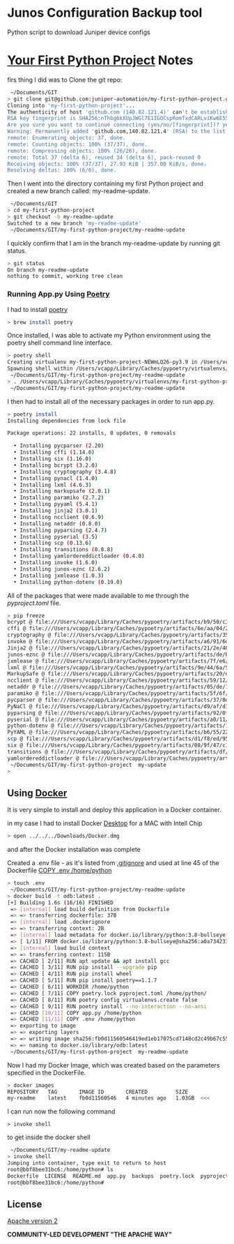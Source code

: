 # Junos Configuration Backup tool
Python script to download Juniper device configs


# [Your First Python Project](https://www.youtube.com/watch?v=GHujl7c_-hg&t=7481s) Notes

firs thing I did was to Clone the git repo:

```sh
 ~/Documents/GIT
> git clone git@github.com:juniper-automation/my-first-python-project.git
Cloning into 'my-first-python-project'...
The authenticity of host 'github.com (140.82.121.4)' can't be established.
RSA key fingerprint is SHA256:nThbg6kXUpJWGl7E1IGOCspRomTxdCARLviKw6E5SY8.
Are you sure you want to continue connecting (yes/no/[fingerprint])? yes
Warning: Permanently added 'github.com,140.82.121.4' (RSA) to the list of known hosts.
remote: Enumerating objects: 37, done.
remote: Counting objects: 100% (37/37), done.
remote: Compressing objects: 100% (26/26), done.
remote: Total 37 (delta 6), reused 34 (delta 6), pack-reused 0
Receiving objects: 100% (37/37), 27.93 KiB | 357.00 KiB/s, done.
Resolving deltas: 100% (6/6), done.
```

Then I went into the directory containing my first Python project and created a new branch called: my-readme-update.

```sh
 ~/Documents/GIT
> cd my-first-python-project
> git checkout -b my-readme-update
Switched to a new branch 'my-readme-update'
 ~/Documents/GIT/my-first-python-project/my-readme-update
```

I quickly confirm that I am in the branch my-readme-update by running git status.

 ```sh
 > git status
On branch my-readme-update
nothing to commit, working tree clean
 ```

### Running App.py Using [Poetry](https://youtu.be/GHujl7c_-hg?t=3616)

I had to install [poetry](https://formulae.brew.sh/formula/poetry) 

```sh
> brew install poetry
```

Once installed, I was able to activate my Python environment using the poetry shell command line interface.

```sh
> poetry shell
Creating virtualenv my-first-python-project-NEWmLQ26-py3.9 in /Users/vcapp/Library/Caches/pypoetry/virtualenvs
Spawning shell within /Users/vcapp/Library/Caches/pypoetry/virtualenvs/my-first-python-project-NEWmLQ26-py3.9
 ~/Documents/GIT/my-first-python-project/my-readme-update
> . /Users/vcapp/Library/Caches/pypoetry/virtualenvs/my-first-python-project-NEWmLQ26-py3.9/bin/activate
 ~/Documents/GIT/my-first-python-project/my-readme-update
```

I then had to install all of the necessary packages in order to run app.py.

```sh
> poetry install
Installing dependencies from lock file

Package operations: 22 installs, 0 updates, 0 removals

  • Installing pycparser (2.20)
  • Installing cffi (1.14.6)
  • Installing six (1.16.0)
  • Installing bcrypt (3.2.0)
  • Installing cryptography (3.4.8)
  • Installing pynacl (1.4.0)
  • Installing lxml (4.6.3)
  • Installing markupsafe (2.0.1)
  • Installing paramiko (2.7.2)
  • Installing pyyaml (5.4.1)
  • Installing jinja2 (3.0.1)
  • Installing ncclient (0.6.9)
  • Installing netaddr (0.8.0)
  • Installing pyparsing (2.4.7)
  • Installing pyserial (3.5)
  • Installing scp (0.13.6)
  • Installing transitions (0.8.8)
  • Installing yamlordereddictloader (0.4.0)
  • Installing invoke (1.6.0)
  • Installing junos-eznc (2.6.2)
  • Installing jxmlease (1.0.3)
  • Installing python-dotenv (0.19.0)
 ```
 
All of the packages that were made available to me through the *pyproject.toml* file.

```sh
> pip freeze
bcrypt @ file:///Users/vcapp/Library/Caches/pypoetry/artifacts/b9/50/c3/ba3a3f3f202cf25e6e110c6033ca25a523a99a0a7bb2ba160264b448dc/bcrypt-3.2.0-cp36-abi3-macosx_10_9_x86_64.whl
cffi @ file:///Users/vcapp/Library/Caches/pypoetry/artifacts/6e/aa/04/2c3c9401654c8f5580dc8965817a99e8ad464a0987e17149061aadfcbf/cffi-1.14.6-cp39-cp39-macosx_10_9_x86_64.whl
cryptography @ file:///Users/vcapp/Library/Caches/pypoetry/artifacts/35/e0/47/c723b9e84367d9f1138b4fc64ec1a962486221437e37c4e8f99d11827f/cryptography-3.4.8-cp36-abi3-macosx_10_10_x86_64.whl
invoke @ file:///Users/vcapp/Library/Caches/pypoetry/artifacts/a6/91/6d/414821bde1ca707eed52db2a86744992bfa9208d0e6887ee7054139e58/invoke-1.6.0-py3-none-any.whl
Jinja2 @ file:///Users/vcapp/Library/Caches/pypoetry/artifacts/21/2e/46/0a76ea6f6a15e594c9828a85a781f1cee8ed5a1b77e361305645f9e1f4/Jinja2-3.0.1-py3-none-any.whl
junos-eznc @ file:///Users/vcapp/Library/Caches/pypoetry/artifacts/de/b5/8a/9e945ef1b63ed7c158b3b71d1dd45b600702f4e13ae08adaacb07b823f/junos_eznc-2.6.2-py2.py3-none-any.whl
jxmlease @ file:///Users/vcapp/Library/Caches/pypoetry/artifacts/7f/e6/cc/6d218c916ff69736fb7256e9336365c1d1c8ec2a1a4493aee71ccc35f6/jxmlease-1.0.3-py2.py3-none-any.whl
lxml @ file:///Users/vcapp/Library/Caches/pypoetry/artifacts/9e/44/6a/570737853888f173f84e160c5772c792bfd10ea0385a76c138c94b23fc/lxml-4.6.3-cp39-cp39-macosx_10_9_x86_64.whl
MarkupSafe @ file:///Users/vcapp/Library/Caches/pypoetry/artifacts/20/e4/29/5b1a93d4ee8437f01551437cffbb57ba6744c59796443ca99051473f75/MarkupSafe-2.0.1-cp39-cp39-macosx_10_9_x86_64.whl
ncclient @ file:///Users/vcapp/Library/Caches/pypoetry/artifacts/59/12/2f/9d6f536d69629c6706c048f0f474a9a76d50fb09d8e11eca25295b282f/ncclient-0.6.9.tar.gz
netaddr @ file:///Users/vcapp/Library/Caches/pypoetry/artifacts/05/de/10/21e693714d9b24a8d2b2e379b32fc460b450aff988eb114ec5d136dd76/netaddr-0.8.0-py2.py3-none-any.whl
paramiko @ file:///Users/vcapp/Library/Caches/pypoetry/artifacts/5f/6f/fa/6b3207af2c67ec43df657e2b1cdd7906be6450c4641c6fe7111f969a4e/paramiko-2.7.2-py2.py3-none-any.whl
pycparser @ file:///Users/vcapp/Library/Caches/pypoetry/artifacts/37/8e/5a/0ea4f84bc7f11e0e3468110efa2c7783241ea7eaa63a92a751de06f78f/pycparser-2.20-py2.py3-none-any.whl
PyNaCl @ file:///Users/vcapp/Library/Caches/pypoetry/artifacts/d9/af/d1/b0248137a07479e9d1e015704e1ee90dd21592357471dbe32490bee215/PyNaCl-1.4.0-cp35-abi3-macosx_10_10_x86_64.whl
pyparsing @ file:///Users/vcapp/Library/Caches/pypoetry/artifacts/92/0f/cf/effdcd5d76a6186df0969f85b3b030284ff8058936d5016540b5258ea3/pyparsing-2.4.7-py2.py3-none-any.whl
pyserial @ file:///Users/vcapp/Library/Caches/pypoetry/artifacts/a0/11/2a/913bbadee2c313e2b89f80b67f6cfa97e43585bb6f39503aa9453e7053/pyserial-3.5-py2.py3-none-any.whl
python-dotenv @ file:///Users/vcapp/Library/Caches/pypoetry/artifacts/18/b8/a3/8951d0982e502880707d9b287028b0ea076da56ff6171ec458a5fb2aef/python_dotenv-0.19.0-py2.py3-none-any.whl
PyYAML @ file:///Users/vcapp/Library/Caches/pypoetry/artifacts/b6/55/22/537845ea953a4d8d5006f11bdd1b03824425d7f809d5a7ae8efbbeab95/PyYAML-5.4.1-cp39-cp39-macosx_10_9_x86_64.whl
scp @ file:///Users/vcapp/Library/Caches/pypoetry/artifacts/d1/f8/ed/9531c34f31f4d13e8f232ae2374e114c2c069e4787918e84c831686173/scp-0.13.6-py2.py3-none-any.whl
six @ file:///Users/vcapp/Library/Caches/pypoetry/artifacts/08/9f/47/c16ae03035fc69eaf100ea39657a49baaeef714e25a52575710c34cd48/six-1.16.0-py2.py3-none-any.whl
transitions @ file:///Users/vcapp/Library/Caches/pypoetry/artifacts/df/a7/79/b205ee34605b218b697cec99cc3536936c10ac6293f0572c979c24d35d/transitions-0.8.8-py2.py3-none-any.whl
yamlordereddictloader @ file:///Users/vcapp/Library/Caches/pypoetry/artifacts/4e/60/d1/7639f2599833a23a82296958087c6e590fe6b874532720c74534625b76/yamlordereddictloader-0.4.0.tar.gz
 ~/Documents/GIT/my-first-python-project  my-update                                                                                        my-first-python-project-NEWmLQ26-py3.9 py
>
```

## Using [Docker](https://youtu.be/GHujl7c_-hg?t=4892)

It is very simple to install and deploy this application in a Docker container.

in my case I had to install Docker [Desktop](https://docs.docker.com/desktop/mac/install/)  for a MAC with Intell Chip 
```sh
> open ../../../Downloads/Docker.dmg
```
and after the Docker installation was complete

Created a .env file - as it's listed from [.gitignore](https://github.com/juniper-automation/my-first-python-project/blob/main/.gitignore#L1)
and used at line 45 of the Dockerfile  [COPY .env /home/python](https://github.com/juniper-automation/my-first-python-project/blob/main/Dockerfile#L45)


```sh
> touch .env
 ~/Documents/GIT/my-first-python-project/my-readme-update
> docker build -t odb:latest .
[+] Building 1.6s (16/16) FINISHED
 => [internal] load build definition from Dockerfile                                                                                                                             0.0s
 => => transferring dockerfile: 37B                                                                                                                                              0.0s
 => [internal] load .dockerignore                                                                                                                                                0.0s
 => => transferring context: 2B                                                                                                                                                  0.0s
 => [internal] load metadata for docker.io/library/python:3.8-bullseye                                                                                                           1.4s
 => [ 1/11] FROM docker.io/library/python:3.8-bullseye@sha256:a0a734233420b17d9ab37125afc9d8217b75db153d55854ac6683e639f00a8e8                                                   0.0s
 => [internal] load build context                                                                                                                                                0.0s
 => => transferring context: 115B                                                                                                                                                0.0s
 => CACHED [ 2/11] RUN apt update && apt install gcc                                                                                                                             0.0s
 => CACHED [ 3/11] RUN pip install --upgrade pip                                                                                                                                 0.0s
 => CACHED [ 4/11] RUN pip install wheel                                                                                                                                         0.0s
 => CACHED [ 5/11] RUN pip install poetry==1.1.7                                                                                                                                 0.0s
 => CACHED [ 6/11] WORKDIR /home/python                                                                                                                                          0.0s
 => CACHED [ 7/11] COPY poetry.lock pyproject.toml /home/python/                                                                                                                 0.0s
 => CACHED [ 8/11] RUN poetry config virtualenvs.create false                                                                                                                    0.0s
 => CACHED [ 9/11] RUN poetry install --no-interaction --no-ansi                                                                                                                 0.0s
 => CACHED [10/11] COPY app.py /home/python                                                                                                                                      0.0s
 => CACHED [11/11] COPY .env /home/python                                                                                                                                        0.0s
 => exporting to image                                                                                                                                                           0.0s
 => => exporting layers                                                                                                                                                          0.0s
 => => writing image sha256:fb0d11560546419ed1eb17075cd7148cd2c49b67c556c115f57bfa0f27f43684                                                                                     0.0s
 => => naming to docker.io/library/odb:latest                                                                                                                                    0.0s
 ~/Documents/GIT/my-first-python-project  my-readme-update
```

Now I had my Docker Image, which was created based on the parameters specified in the DockerFile.

```sh
> docker images
REPOSITORY   TAG       IMAGE ID       CREATED         SIZE
my-readme    latest    fb0d11560546   4 minutes ago   1.03GB  <<<
```
I can run now the following command

``` > invoke shell ```

to get inside the docker shell

```sh
 ~/Documents/GIT/my-readme-update
> invoke shell
Jumping into container, type exit to return to host
root@bbf8bee31bc6:/home/python# ls
Dockerfile  LICENSE  README.md	app.py	backups  poetry.lock  pyproject.toml  tasks.py
root@bbf8bee31bc6:/home/python#

```


## License

[Apache version 2](https://www.apache.org/licenses/LICENSE-2.0.txt)

**COMMUNITY-LED DEVELOPMENT "THE APACHE WAY"**

